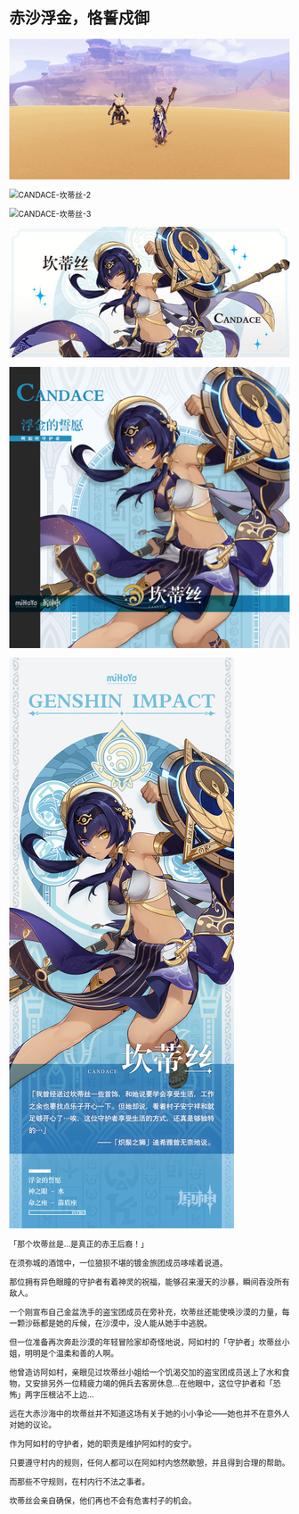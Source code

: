 # 赤沙浮金，恪誓戍御

![CANDACE-坎蒂丝-1](./../D动图/CANDACE-坎蒂丝-1.gif)

![CANDACE-坎蒂丝-2](./../D动图/CANDACE-坎蒂丝-2.gif)

![CANDACE-坎蒂丝-3](./../D动图/CANDACE-坎蒂丝-3.gif)

![CANDACE-坎蒂丝](./../A小卡/CANDACE-坎蒂丝.jpg)

![CANDACE-坎蒂丝](./../B方形卡/CANDACE-坎蒂丝.jpg)

![CANDACE-坎蒂丝](./../C立绘/CANDACE-坎蒂丝.jpg)

「那个坎蒂丝是…是真正的赤王后裔！」

在须弥城的酒馆中，一位狼狈不堪的镀金旅团成员哆嗦着说道。

那位拥有异色眼瞳的守护者有着神灵的祝福，能够召来漫天的沙暴，瞬间吞没所有敌人。

一个刚宣布自己金盆洗手的盗宝团成员在旁补充，坎蒂丝还能使唤沙漠的力量，每一颗沙砾都是她的斥候，在沙漠中，没人能从她手中逃脱。

但一位准备再次奔赴沙漠的年轻冒险家却奇怪地说，阿如村的「守护者」坎蒂丝小姐，明明是个温柔和善的人啊。

他曾造访阿如村，亲眼见过坎蒂丝小姐给一个饥渴交加的盗宝团成员送上了水和食物，又安排另外一位精疲力竭的佣兵去客房休息…在他眼中，这位守护者和「恐怖」两字压根沾不上边…

远在大赤沙海中的坎蒂丝并不知道这场有关于她的小小争论——她也并不在意外人对她的议论。

作为阿如村的守护者，她的职责是维护阿如村的安宁。

只要遵守村内的规则，任何人都可以在阿如村内悠然歇憩，并且得到合理的帮助。

而那些不守规则，在村内行不法之事者。

坎蒂丝会亲自确保，他们再也不会有危害村子的机会。